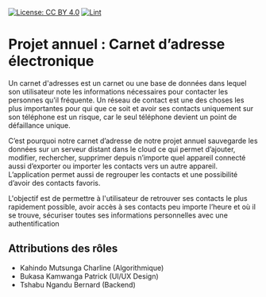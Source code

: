 [![License: CC BY 4.0](https://img.shields.io/badge/License-CC_BY_4.0-lightgrey.svg)](https://creativecommons.org/licenses/by/4.0/)
[![Lint](https://github.com/bernard-ng/contact-book-php/actions/workflows/lint.yaml/badge.svg)](https://github.com/bernard-ng/contact-book-php/actions/workflows/lint.yaml)

# Projet annuel : Carnet d’adresse électronique
Un carnet d'adresses est un carnet ou une base de données dans lequel son utilisateur note les informations nécessaires pour contacter les personnes qu'il fréquente. Un réseau de contact est une des choses les plus importantes pour qui que ce soit et avoir ses contacts uniquement sur son téléphone est un risque, car le seul téléphone devient un point de défaillance unique.

C’est pourquoi notre carnet d’adresse de notre projet annuel sauvegarde les données sur un serveur distant dans le cloud ce qui permet d’ajouter, modifier, rechercher, supprimer depuis n’importe quel appareil connecté aussi d’exporter ou importer les contacts vers un autre appareil. L’application permet aussi de regrouper les contacts et une possibilité d’avoir des contacts favoris.

L'objectif est de permettre à l'utilisateur de retrouver ses contacts le plus rapidement possible, avoir accès à ses contacts peu importe l’heure et où il se trouve, sécuriser toutes ses informations personnelles avec une authentification

## Attributions des rôles

- Kahindo Mutsunga Charline (Algorithmique)
- Bukasa Kamwanga Patrick (UI/UX Design)
- Tshabu Ngandu Bernard (Backend)
